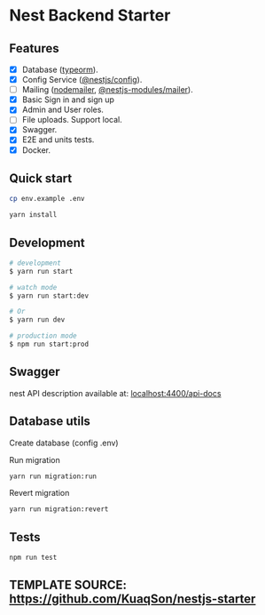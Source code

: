 # Nest Backend Starter

## Features

- [x] Database ([typeorm](https://typeorm.io/)).
- [x] Config Service ([@nestjs/config](https://www.npmjs.com/package/@nestjs/config)).
- [ ] Mailing ([nodemailer](https://www.npmjs.com/package/nodemailer), [@nestjs-modules/mailer](https://www.npmjs.com/package/@nestjs-modules/mailer)).
- [x] Basic Sign in and sign up
- [x] Admin and User roles.
- [ ] File uploads. Support local.
- [x] Swagger.
- [x] E2E and units tests.
- [x] Docker.

## Quick start

```bash
cp env.example .env

yarn install
```

## Development

```bash
# development
$ yarn run start

# watch mode
$ yarn run start:dev

# Or
$ yarn run dev

# production mode
$ npm run start:prod
```

## Swagger

nest API description available at: [localhost:4400/api-docs](http://localhost:4400/api-docs)

## Database utils

Create database (config .env)

Run migration

```bash
yarn run migration:run
```

Revert migration

```bash
yarn run migration:revert
```

## Tests

```bash
npm run test
```

## TEMPLATE SOURCE: <https://github.com/KuaqSon/nestjs-starter>
